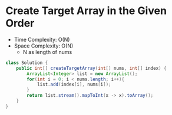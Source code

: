 # Create Target Array in the Given Order

- Time Complexity: O(N)
- Space Complexity: O(N)
  - N as length of nums

```java
class Solution {
    public int[] createTargetArray(int[] nums, int[] index) {
        ArrayList<Integer> list = new ArrayList();
        for(int i = 0; i < nums.length; i++){
            list.add(index[i], nums[i]);
        }
        return list.stream().mapToInt(x -> x).toArray();
    }
}
```
